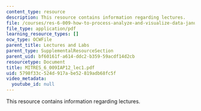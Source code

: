 ```yaml
---
content_type: resource
description: This resource contains information regarding lectures.
file: /courses/res-6-009-how-to-process-analyze-and-visualize-data-january-iap-2012/5798f33c524d917abe52819adb68fc5f_MITRES_6_009IAP12_lec1.pdf
file_type: application/pdf
learning_resource_types: []
ocw_type: OCWFile
parent_title: Lectures and Labs
parent_type: SupplementalResourceSection
parent_uid: bf60161f-a614-ddc2-b359-59acdf14d2cb
resourcetype: Document
title: MITRES_6_009IAP12_lec1.pdf
uid: 5798f33c-524d-917a-be52-819adb68fc5f
video_metadata:
  youtube_id: null
---
```

This resource contains information regarding lectures.

